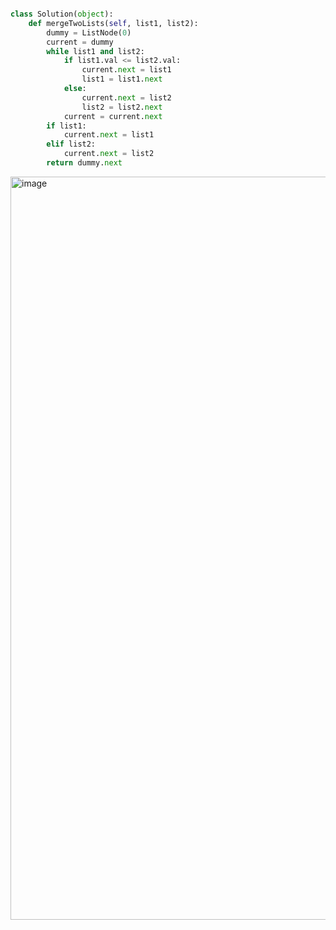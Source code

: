 
```python

class Solution(object):
    def mergeTwoLists(self, list1, list2):
        dummy = ListNode(0)
        current = dummy
        while list1 and list2:
            if list1.val <= list2.val:
                current.next = list1
                list1 = list1.next
            else:
                current.next = list2
                list2 = list2.next
            current = current.next
        if list1:
            current.next = list1
        elif list2:
            current.next = list2
        return dummy.next

```

<img width="1436" height="1189" alt="image" src="https://github.com/user-attachments/assets/092110c5-06af-46f3-a1c2-ebcaf7538656" />
